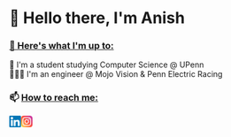 # 👋 Hello there, I'm Anish 

### <u> 🔭 Here's what I'm up to: </u> <br /> 
🏫 I'm a student studying Computer Science @ UPenn <br /> 👨🏽‍💻 I'm an engineer @ Mojo Vision & Penn Electric Racing


### 📫 <u> How to reach me: </u><br /> 
<a href="https://www.linkedin.com/in/anishagrawa1/"><img align="left" src="https://raw.githubusercontent.com/anishxyz/anishxyz/main/images/linkedin.svg" alt="Anish | LinkedIn" width="21px"/></a>
<a href="https://instagram.com/anishagrawal.jpg"><img align="left" src="https://raw.githubusercontent.com/anishxyz/anishxyz/main/images/instagram.svg" alt="Anish | Instagram" width="21px"/></a>
<!--
**anishxyz/anishxyz** is a ✨ _special_ ✨ repository because its `README.md` (this file) appears on your GitHub profile.

Here are some ideas to get you started:

- 🔭 I’m currently working on ...
- 🌱 I’m currently learning ...
- 👯 I’m looking to collaborate on ...
- 🤔 I’m looking for help with ...
- 💬 Ask me about ...
- 📫 How to reach me: ...
- 😄 Pronouns: ...
- ⚡ Fun fact: ...
-->
